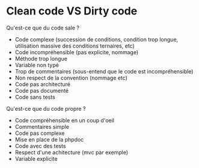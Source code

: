 # Clean code VS Dirty code

Qu'est-ce que du code sale ?
- Code complexe (succession de conditions, condition trop longue, utilisation massive des conditions ternaires, etc)
- Code incompréhensible (pas explicite, nommage)
- Méthode trop longue
- Variable non typé
- Trop de commentaires (sous-entend que le code est incompréhensible)
- Non respect de la convention (nommage etc)
- Code pas architecturé
- Code pas documenté
- Code sans tests

Qu'est-ce que du code propre ?
- Code compréhensible en un coup d'oeil
- Commentaires simple
- Code pas complexe
- Mise en place de la phpdoc
- Code avec des tests
- Respect d'une achitecture (mvc par exemple)
- Variable explicite